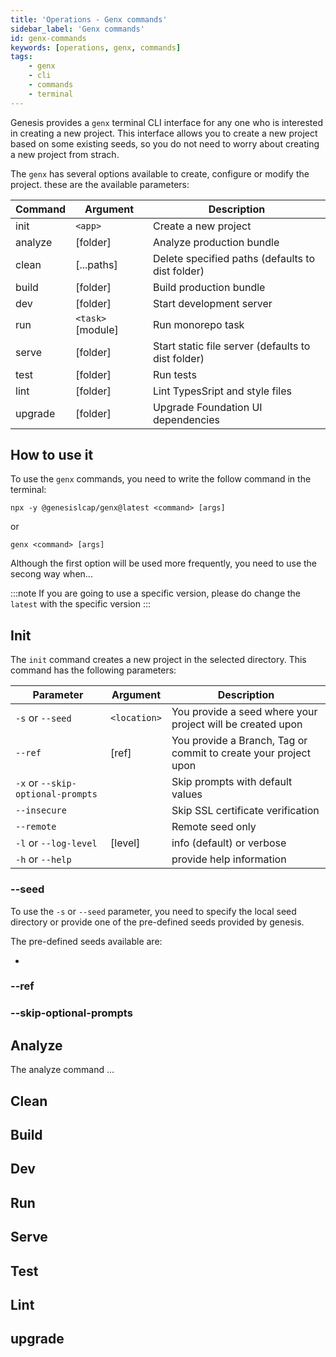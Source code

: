 ```yaml
---
title: 'Operations - Genx commands'
sidebar_label: 'Genx commands'
id: genx-commands
keywords: [operations, genx, commands]
tags:
    - genx
    - cli
    - commands
    - terminal
---
```


Genesis provides a `genx` terminal CLI interface for any one who is interested in creating a new project. This interface allows you to create a new project based on some existing seeds, so you do not need to worry about creating a new project from strach.

The `genx` has several options available to create, configure or modify the project. these are the available parameters:

|Command | Argument      | Description|
|--------|---------------|-------------|
| init   |`<app>`          |   Create a new project|
| analyze |[folder]       |Analyze production bundle|
| clean   |[...paths]     | Delete specified paths (defaults to dist folder)|
| build  |[folder]       | Build production bundle|
| dev    |[folder]       |   Start development server|
| run    |`<task>` [module]|  Run monorepo task|
| serve  |[folder]       |Start static file server (defaults to dist folder)|
| test   |[folder]       | Run tests|
| lint   |[folder]       | Lint TypesSript and style files|
| upgrade| [folder]      |Upgrade Foundation UI dependencies|

## How to use it
To use the `genx` commands, you need to write the follow command in the terminal:

```terminal
npx -y @genesislcap/genx@latest <command> [args]
```

or

```terminal
genx <command> [args]
```

Although the first option will be used more frequently, you need to use the secong way when... <!--When do we use the genx?? @cistov-->

:::note
If you are going to use a specific version, please do change the `latest` with the specific version
:::


## Init
The `init` command creates a new project in the selected directory. This command has the following parameters:

|Parameter | Argument  | Description |
|----------|-----------|-------------|
|`-s` or `--seed`|`<location>` |You provide a seed where your project will be created upon |
| `--ref`| [ref] |You provide a Branch, Tag or commit to create your project upon |
|`-x` or `--skip-optional-prompts` | |Skip prompts with default values|
|`--insecure` | |Skip SSL certificate verification|
|`--remote` | | Remote seed only | <!--Need clarification-->
|`-l` or `--log-level` |[level] |info (default) or verbose |
|`-h` or `--help` | | provide help information |

### --seed

To use the `-s` or `--seed` parameter, you need to specify the local seed directory or provide one of the pre-defined seeds provided by genesis. 

The pre-defined seeds available are:

- 

### --ref

### --skip-optional-prompts


## Analyze
The analyze command ...

## Clean

## Build

## Dev

## Run

## Serve

## Test

## Lint

## upgrade